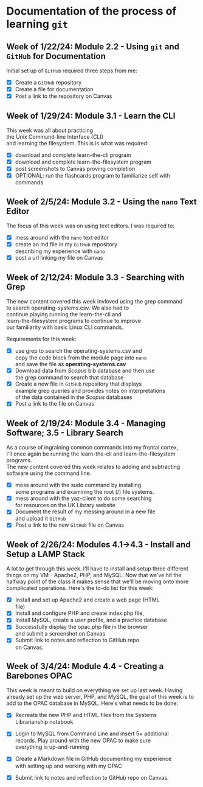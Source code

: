 # Documentation of the process of learning `git` 

## Week of 1/22/24: Module 2.2 - Using `git` and `GitHub` for Documentation
Initial set up of `GitHub` required 
three steps from me:
- [x] Create a `GitHub` repository
- [x] Create a file for documentation
- [x] Post a link to the repository
  on Canvas

## Week of 1/29/24: Module 3.1 - Learn the CLI
This week was all about practicing  
the Unix Command-line Interface (CLI)  
and learning the filesystem.
This is is what was required:
- [x] download and complete learn-the-cli program
- [x] download and complete learn-the-filesystem program
- [x] post screenshots to Canvas proving completion
- [x] OPTIONAL: run the flashcards program to familiarize self with commands

## Week of 2/5/24: Module 3.2 - Using the `nano` Text Editor
The focus of this week was on using text editors.
I was required to:
- [x] mess around with the `nano` text editor
- [x] create an md file in my `GitHub` repository  
      describing my experience with `nano` 
- [x] post a url linking my file on Canvas

## Week of 2/12/24: Module 3.3 - Searching with Grep
The new content covered this week invloved using the grep command   
to search operating-systems.csv. We also had to   
continue playing running the learn-the-cli and  
learn-the-filesystem programs to continue to improve  
our familiarity with basic Linux CLI commands.

Requirements for this week:
- [x] use grep to search the operating-systems.csv and  
      copy the code block from the module page into `nano`  
      and save the file as **operating-systems.csv**  
- [x] Download data from *Scopus* bib database and then use  
      the grep command to search that database  
- [x] Create a new file in `GitHub` repository that displays  
      example grep queries and provides notes on interpretations  
      of the data contained in the *Scopus* databases  
- [x] Post a link to the file on Canvas

## Week of 2/19/24: Module 3.4 - Managing Software; 3.5 - Library Search
As a course of ingraining common commands into my frontal cortex,   
I'll once again be running the learn-the-cli and learn-the-filesystem programs.  
The new content covered this week relates to adding and subtracting   
software using the command line.

- [x] mess around with the sudo command by installing  
      some programs and examining the root (/) file systems.
- [x] mess around with the yaz-client to do some searching  
      for resources on the UK Library website
- [x] Document the result of my messing around in a new file  
      and upload it `GitHub`
- [x] Post a link to the new `GitHub` file on Canvas

## Week of 2/26/24: Modules 4.1->4.3 - Install and Setup a LAMP Stack
A lot to get through this week. I'll have to install and setup three different things
on my VM - Apache2, PHP, and MySQL. Now that we've hit the halfway point of the class
it makes sense that we'll be moving onto more complicated operations. Here's the 
to-do list for this week:
- [x] Install and set up Apache2 and create a web page (HTML  
      file)
- [x] Install and configure PHP and create index.php file,
- [x] Install MySQL, create a user profile, and a practice
      database
- [x] Successfully display the opac.php file in the browser  
      and submit a screenshot on Canvas
- [x] Submit link to notes and reflection to GitHub repo  
      on Canvas.

## Week of 3/4/24: Module 4.4 - Creating a Barebones OPAC
This week is meant to build on everything we set up last week. Having already set up
the web server, PHP, and MySQL, the goal of this week is to add to the OPAC database
in MySQL. Here's what needs to be done:
- [x] Recreate the new PHP and HTML files from the Systems  
      Librarianship notebook
- [x] Login to MySQL from Command Line and insert 5+ additional  
      records. Play around with the new OPAC to make sure  
      everything is up-and-running
- [x] Create a Markdown file in GitHub documenting my experience  
      with setting up and working with my OPAC
- [x] Submit link to notes and reflection to GitHub repo
      on Canvas.
      
